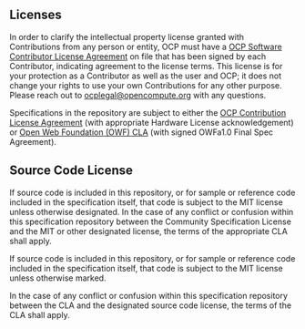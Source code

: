 ## Licenses

In order to clarify the intellectual property license granted with Contributions from any person or entity, OCP must have a  [OCP Software Contributor License Agreement](https://secure.rightsignature.com/templates/bc56341f-13c0-417c-8013-64f21bfb40f4/template-signer-link/92274b8247ad3650214a7a8fbe8ae9cd) on file that has been signed by each Contributor, indicating agreement to the license terms. This license is for your protection as a Contributor as well as the user and OCP; it does not change your rights to use your own Contributions for any other purpose. Please reach out to ocplegal@opencompute.org with any questions.

Specifications in the repository are subject to either the  [OCP Contribution License Agreement](https://www.opencompute.org/documents/ocp-cla) (with appropriate Hardware License acknowledgement) or  [Open Web Foundation (OWF) CLA](https://www.opencompute.org/documents/owf-cla)  (with signed OWFa1.0 Final Spec Agreement).

## Source Code License

If source code is included in this repository, or for sample or reference code included in the specification itself, that code is subject to the MIT license unless otherwise designated. In the case of any conflict or confusion within this specification repository between the Community Specification License and the MIT or other designated license, the terms of the appropriate CLA shall apply.

If source code is included in this repository, or for sample or reference code included in the specification itself, that code is subject to the MIT license unless otherwise marked.

In the case of any conflict or confusion within this specification repository between the CLA and the designated source code license, the terms of the CLA shall apply.
